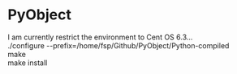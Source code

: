 PyObject
========
I am currently restrict the environment to Cent OS 6.3...<br/>
./configure --prefix=/home/fsp/Github/PyObject/Python-compiled<br/>
make<br/>
make install
